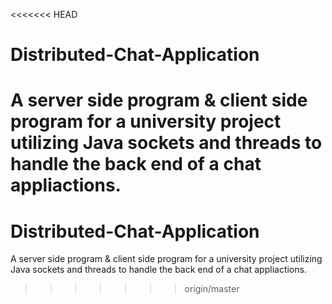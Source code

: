 <<<<<<< HEAD
# Distributed-Chat-Application
A server side program & client side program for a university project utilizing Java sockets and threads to handle the back end of a chat appliactions.
=======
# Distributed-Chat-Application
A server side program & client side program for a university project utilizing Java sockets and threads to handle the back end of a chat appliactions.
>>>>>>> origin/master
